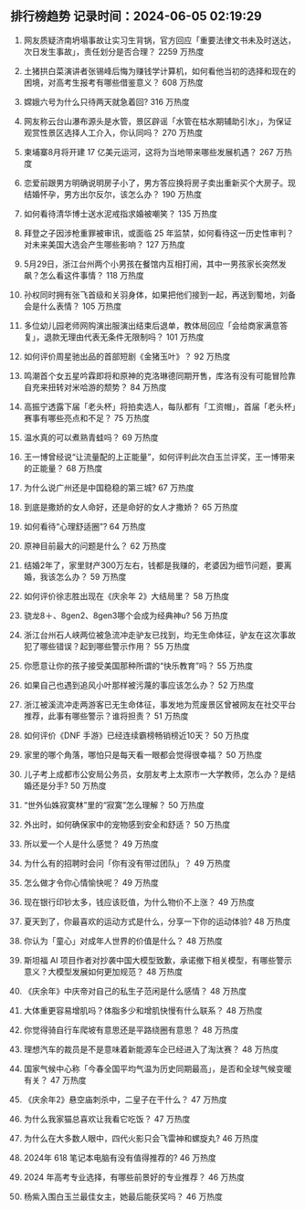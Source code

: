 
## 排行榜趋势 记录时间：2024-06-05 02:19:29
  
  1. 网友质疑济南坍塌事故让实习生背锅，官方回应「重要法律文书未及时送达，次日发生事故」，责任划分是否合理？ 2259 万热度
    
  2. 土猪拱白菜演讲者张锡峰后悔为赚钱学计算机，如何看他当初的选择和现在的困境，对高考生报考有哪些借鉴意义？ 608 万热度
    
  3. 嫦娥六号为什么只待两天就急着回? 316 万热度
    
  4. 网友称云台山瀑布源头是水管，景区辟谣「水管在枯水期辅助引水」，为保证观赏性景区选择人工介入，你认同吗？ 270 万热度
    
  5. 柬埔寨8月将开建 17 亿美元运河，这将为当地带来哪些发展机遇？ 267 万热度
    
  6. 恋爱前跟男方明确说明房子小了，男方答应换将房子卖出重新买个大房子。现结婚怀孕，男方出尔反尔，该怎么办？ 190 万热度
    
  7. 如何看待清华博士送水泥戒指求婚被嘲笑？ 135 万热度
    
  8. 拜登之子因涉枪重罪被审讯，或面临 25 年监禁，如何看待这一历史性审判？对未来美国大选会产生哪些影响？ 127 万热度
    
  9. 5月29日，浙江台州两个小男孩在餐馆内互相打闹，其中一男孩家长突然发飙？怎么看这件事情？ 118 万热度
    
  10. 孙权同时拥有张飞首级和关羽身体，如果把他们接到一起，再送到蜀地，刘备会是什么表情？ 105 万热度
    
  11. 多位幼儿园老师网购演出服演出结束后退单，教体局回应「会给商家满意答复」，退款无理由代表无条件无限制吗？ 101 万热度
    
  12. 如何评价周星驰出品的首部短剧《金猪玉叶》？ 92 万热度
    
  13. 鸣潮首个女五星吟霖即将和原神的克洛琳德同期开售，库洛有没有可能冒险靠自充来扭转对米哈游的颓势？ 84 万热度
    
  14. 高振宁透露下届「老头杯」将拍卖选人，每队都有「工资帽」，首届「老头杯」赛事有哪些亮点和不足？ 75 万热度
    
  15. 温水真的可以煮熟青蛙吗？ 69 万热度
    
  16. 王一博曾经说“让流量配的上正能量”，如何评判此次白玉兰评奖，王一博带来的正能量？ 68 万热度
    
  17. 为什么说广州还是中国稳稳的第三城? 67 万热度
    
  18. 到底是撒娇的女人命好，还是命好的女人才撒娇？ 65 万热度
    
  19. 如何看待“心理舒适圈”? 64 万热度
    
  20. 原神目前最大的问题是什么？ 62 万热度
    
  21. 结婚2年了，家里财产300万左右，钱都是我赚的，老婆因为细节问题，要离婚，我该怎么办？ 59 万热度
    
  22. 如何评价徐志胜出现在《庆余年 2》大结局里？ 58 万热度
    
  23. 骁龙8＋、8gen2、8gen3哪个会成为经典神u? 56 万热度
    
  24. 浙江台州石人峡两位被急流冲走驴友已找到，均无生命体征，驴友在这次事故犯了哪些错误？起到哪些警示作用？ 55 万热度
    
  25. 你愿意让你的孩子接受美国那种所谓的“快乐教育”吗？ 55 万热度
    
  26. 如果自己也遇到追风小叶那样被污蔑的事应该怎么办？ 52 万热度
    
  27. 浙江被溪流冲走两游客已无生命体征，事发地为荒废景区曾被网友在社交平台推荐，此事有哪些警示？谁将担责？ 51 万热度
    
  28. 如何评价《DNF 手游》已经连续霸榜畅销榜近10天？ 50 万热度
    
  29. 家里的哪个角落，哪怕只是每天看一眼都会觉得很幸福？ 50 万热度
    
  30. 儿子考上成都市公安局公务员，女朋友考上太原市一大学教师，怎么办？是结婚还是分手? 50 万热度
    
  31. “世外仙姝寂寞林”里的“寂寞”怎么理解？ 50 万热度
    
  32. 外出时，如何确保家中的宠物感到安全和舒适？ 50 万热度
    
  33. 所以爱一个人是什么感觉？ 49 万热度
    
  34. 为什么有的招聘时会问「你有没有带过团队」？ 49 万热度
    
  35. 怎么做才令你心情愉快呢？ 49 万热度
    
  36. 现在银行印钞太多，钱应该贬值，为什么物价不上涨？ 49 万热度
    
  37. 夏天到了，你最喜欢的运动方式是什么，分享一下你的运动体验? 48 万热度
    
  38. 你认为「童心」对成年人世界的价值是什么？ 48 万热度
    
  39. 斯坦福 AI 项目作者对抄袭中国大模型致歉，承诺撤下相关模型，有哪些警示意义？大模型发展如何更加规范？ 48 万热度
    
  40. 《庆余年》中庆帝对自己的私生子范闲是什么感情？ 48 万热度
    
  41. 大体重更容易增肌吗？体脂多少和增肌快慢有什么联系？ 48 万热度
    
  42. 你觉得骑自行车爬坡有意思还是平路绕圈有意思？ 48 万热度
    
  43. 理想汽车的裁员是不是意味着新能源车企已经进入了淘汰赛？ 48 万热度
    
  44. 国家气候中心称「今春全国平均气温为历史同期最高」，是否和全球气候变暖有关？ 47 万热度
    
  45. 《庆余年2》悬空庙刺杀中，二皇子在干什么？ 47 万热度
    
  46. 为什么我家猫总喜欢让我看它吃饭？ 47 万热度
    
  47. 为什么在大多数人眼中，四代火影只会飞雷神和螺旋丸? 46 万热度
    
  48. 2024年 618 笔记本电脑有没有值得推荐的? 46 万热度
    
  49. 2024 年高考专业选择，有哪些前景好的专业推荐？ 46 万热度
    
  50. 杨紫入围白玉兰最佳女主，她最后能获奖吗？ 46 万热度
    